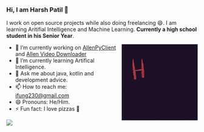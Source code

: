 ### Hi, I am Harsh Patil 👋

I work on open source projects while also doing freelancing 😄. I am learning Aritifial Intelligence and Machine Learning. **Currently a high school student in his Senior Year**.

<img align="right" alt="GIF" height="200px" width="200px" src="./assets/hello_world.gif" />

- 🔭 I’m currently working on [AllenPyClient](https://github.com/lamergameryt/allen-py-client) and [Allen Video Downloader](https://github.com/lamergameryt/AllenVideoDownloader)
- 🌱 I’m currently learning Artifical Intelligence.
- 💬 Ask me about java, kotlin and development advice.
- 📫 How to reach me: ifung230@gmail.com
- 😄 Pronouns: He/Him.
- ⚡ Fun fact: I love pizzas 🍕

<img src="https://presence.lamergameryt.com/profile/287888563020890138" />
